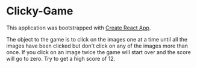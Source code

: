 # Clicky-Game

This application was bootstrapped with [Create React App](https://github.com/facebook/create-react-app).

The object to the game is to click on the images one at a time until all the images have been clicked but don't click on any of the images more than once. 
If you click on an image twice the game will start over and the score will go to zero.
Try to get a high score of 12. 
